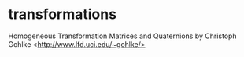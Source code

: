 # transformations
Homogeneous Transformation Matrices and Quaternions by Christoph Gohlke &lt;http://www.lfd.uci.edu/~gohlke/>
